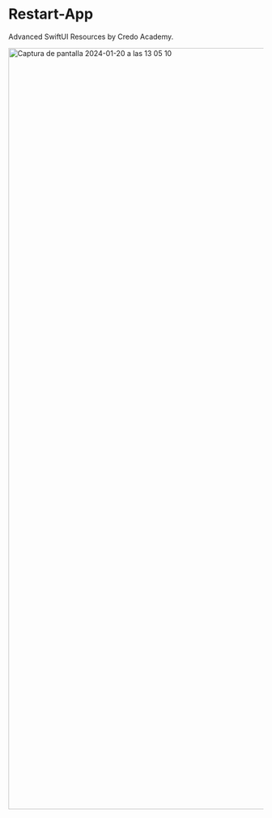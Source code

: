 # Restart-App
Advanced SwiftUI Resources by Credo Academy.


<img width="1501" alt="Captura de pantalla 2024-01-20 a las 13 05 10" src="https://github.com/elekiwi/Restart-App/assets/25196215/d5fc6139-639d-46b7-8385-b3d6bdc48f72">
